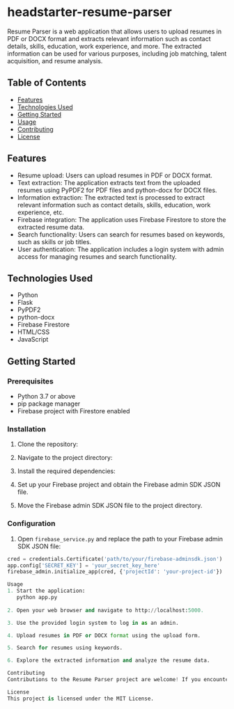 # headstarter-resume-parser

Resume Parser is a web application that allows users to upload resumes in PDF or DOCX format and extracts relevant information such as contact details, skills, education, work experience, and more. The extracted information can be used for various purposes, including job matching, talent acquisition, and resume analysis.

## Table of Contents
- [Features](#features)
- [Technologies Used](#technologies-used)
- [Getting Started](#getting-started)
- [Usage](#usage)
- [Contributing](#contributing)
- [License](#license)

## Features

- Resume upload: Users can upload resumes in PDF or DOCX format.
- Text extraction: The application extracts text from the uploaded resumes using PyPDF2 for PDF files and python-docx for DOCX files.
- Information extraction: The extracted text is processed to extract relevant information such as contact details, skills, education, work experience, etc.
- Firebase integration: The application uses Firebase Firestore to store the extracted resume data.
- Search functionality: Users can search for resumes based on keywords, such as skills or job titles.
- User authentication: The application includes a login system with admin access for managing resumes and search functionality.

## Technologies Used

- Python
- Flask
- PyPDF2
- python-docx
- Firebase Firestore
- HTML/CSS
- JavaScript

## Getting Started

### Prerequisites

- Python 3.7 or above
- pip package manager
- Firebase project with Firestore enabled

### Installation

1. Clone the repository:

2. Navigate to the project directory:


3. Install the required dependencies:


4. Set up your Firebase project and obtain the Firebase admin SDK JSON file.

5. Move the Firebase admin SDK JSON file to the project directory.

### Configuration

1. Open `firebase_service.py` and replace the path to your Firebase admin SDK JSON file:

```python
cred = credentials.Certificate('path/to/your/firebase-adminsdk.json')
app.config['SECRET_KEY'] = 'your_secret_key_here'
firebase_admin.initialize_app(cred, {'projectId': 'your-project-id'})

Usage
1. Start the application:
   python app.py
   
2. Open your web browser and navigate to http://localhost:5000.

3. Use the provided login system to log in as an admin.

4. Upload resumes in PDF or DOCX format using the upload form.

5. Search for resumes using keywords.

6. Explore the extracted information and analyze the resume data.

Contributing
Contributions to the Resume Parser project are welcome! If you encounter any bugs, issues, or have suggestions for improvements, please feel free to submit a pull request or open an issue.

License
This project is licensed under the MIT License.
